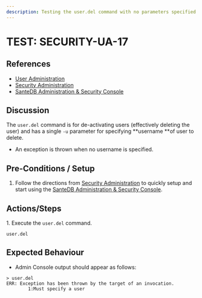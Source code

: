 ```yaml
---
description: Testing the user.del command with no parameters specified.
---
```


# TEST: SECURITY-UA-17

## References

* [User Administration](../../../../../operations/host-administration/santedb-icdr-admin-console/user-administration.md)
* [Security Administration](../../../../../operations/security-administration/#demo-environment) 
* [SanteDB Administration & Security Console](../../../../../operations/host-administration/santedb-icdr-admin-console/)

## Discussion

The `user.del` command is for de-activating users (effectively deleting the user) and has a single `-u` parameter for specifying **username **of user to delete. 

* An exception is thrown when no username is specified.

## Pre-Conditions / Setup

1. Follow the directions from [Security Administration](../../../../../operations/security-administration/#demo-environment) to quickly setup and start using the [SanteDB Administration & Security Console](../../../../../operations/host-administration/santedb-icdr-admin-console/).

## Actions/Steps

1\. Execute the `user.del` command.

```
user.del
```

## Expected Behaviour

* Admin Console output should appear as follows:

```
> user.del
ERR: Exception has been thrown by the target of an invocation.
        1:Must specify a user
```

